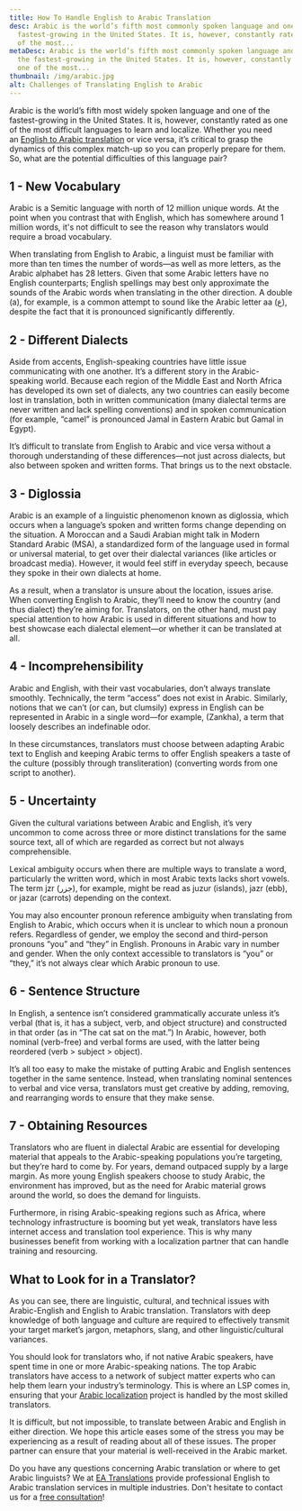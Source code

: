 ```yaml
---
title: How To Handle English to Arabic Translation
desc: Arabic is the world’s fifth most commonly spoken language and one of the
  fastest-growing in the United States. It is, however, constantly rated as one
  of the most...
metaDesc: Arabic is the world’s fifth most commonly spoken language and one of
  the fastest-growing in the United States. It is, however, constantly rated as
  one of the most...
thumbnail: /img/arabic.jpg
alt: Challenges of Translating English to Arabic
---
```

Arabic is the world’s fifth most widely spoken language and one of the fastest-growing in the United States. It is, however, constantly rated as one of the most difficult languages to learn and localize. Whether you need an [English to Arabic translation](https://englisharabictranslations.com/translation-services/) or vice versa, it’s critical to grasp the dynamics of this complex match-up so you can properly prepare for them. So, what are the potential difficulties of this language pair?

## 1 - New Vocabulary

Arabic is a Semitic language with north of 12 million unique words. At the point when you contrast that with English, which has somewhere around 1 million words, it's not difficult to see the reason why translators would require a broad vocabulary.

When translating from English to Arabic, a linguist must be familiar with more than ten times the number of words—as well as more letters, as the Arabic alphabet has 28 letters. Given that some Arabic letters have no English counterparts; English spellings may best only approximate the sounds of the Arabic words when translating in the other direction. A double (a), for example, is a common attempt to sound like the Arabic letter aa (ع), despite the fact that it is pronounced significantly differently.

## 2 - Different Dialects

Aside from accents, English-speaking countries have little issue communicating with one another. It’s a different story in the Arabic-speaking world. Because each region of the Middle East and North Africa has developed its own set of dialects, any two countries can easily become lost in translation, both in written communication (many dialectal terms are never written and lack spelling conventions) and in spoken communication (for example, “camel” is pronounced Jamal in Eastern Arabic but Gamal in Egypt).

It’s difficult to translate from English to Arabic and vice versa without a thorough understanding of these differences—not just across dialects, but also between spoken and written forms. That brings us to the next obstacle.

## 3 - Diglossia

Arabic is an example of a linguistic phenomenon known as diglossia, which occurs when a language’s spoken and written forms change depending on the situation. A Moroccan and a Saudi Arabian might talk in Modern Standard Arabic (MSA), a standardized form of the language used in formal or universal material, to get over their dialectal variances (like articles or broadcast media). However, it would feel stiff in everyday speech, because they spoke in their own dialects at home.

As a result, when a translator is unsure about the location, issues arise. When converting English to Arabic, they’ll need to know the country (and thus dialect) they’re aiming for. Translators, on the other hand, must pay special attention to how Arabic is used in different situations and how to best showcase each dialectal element—or whether it can be translated at all.

## 4 - Incomprehensibility

Arabic and English, with their vast vocabularies, don’t always translate smoothly. Technically, the term “access” does not exist in Arabic. Similarly, notions that we can’t (or can, but clumsily) express in English can be represented in Arabic in a single word—for example, (Zankha), a term that loosely describes an indefinable odor.

In these circumstances, translators must choose between adapting Arabic text to English and keeping Arabic terms to offer English speakers a taste of the culture (possibly through transliteration) (converting words from one script to another).

## 5 - Uncertainty

Given the cultural variations between Arabic and English, it’s very uncommon to come across three or more distinct translations for the same source text, all of which are regarded as correct but not always comprehensible.

Lexical ambiguity occurs when there are multiple ways to translate a word, particularly the written word, which in most Arabic texts lacks short vowels. The term jzr (جزر), for example, might be read as juzur (islands), jazr (ebb), or jazar (carrots) depending on the context.

You may also encounter pronoun reference ambiguity when translating from English to Arabic, which occurs when it is unclear to which noun a pronoun refers. Regardless of gender, we employ the second and third-person pronouns “you” and “they” in English. Pronouns in Arabic vary in number and gender. When the only context accessible to translators is “you” or “they,” it’s not always clear which Arabic pronoun to use.

## 6 - Sentence Structure

In English, a sentence isn’t considered grammatically accurate unless it’s verbal (that is, it has a subject, verb, and object structure) and constructed in that order (as in “The cat sat on the mat.”) In Arabic, however, both nominal (verb-free) and verbal forms are used, with the latter being reordered (verb > subject > object).

It’s all too easy to make the mistake of putting Arabic and English sentences together in the same sentence. Instead, when translating nominal sentences to verbal and vice versa, translators must get creative by adding, removing, and rearranging words to ensure that they make sense.

## 7 - Obtaining Resources

Translators who are fluent in dialectal Arabic are essential for developing material that appeals to the Arabic-speaking populations you’re targeting, but they’re hard to come by. For years, demand outpaced supply by a large margin. As more young English speakers choose to study Arabic, the environment has improved, but as the need for Arabic material grows around the world, so does the demand for linguists.

Furthermore, in rising Arabic-speaking regions such as Africa, where technology infrastructure is booming but yet weak, translators have less internet access and translation tool experience. This is why many businesses benefit from working with a localization partner that can handle training and resourcing.

## What to Look for in a Translator?

As you can see, there are linguistic, cultural, and technical issues with Arabic-English and English to Arabic translation. Translators with deep knowledge of both language and culture are required to effectively transmit your target market’s jargon, metaphors, slang, and other linguistic/cultural variances.

You should look for translators who, if not native Arabic speakers, have spent time in one or more Arabic-speaking nations. The top Arabic translators have access to a network of subject matter experts who can help them learn your industry’s terminology. This is where an LSP comes in, ensuring that your [Arabic localization](https://englisharabictranslations.com/blog/5-tips-for-localiazing-to-the-arabic-market/) project is handled by the most skilled translators.

It is difficult, but not impossible, to translate between Arabic and English in either direction. We hope this article eases some of the stress you may be experiencing as a result of reading about all of these issues. The proper partner can ensure that your material is well-received in the Arabic market.

Do you have any questions concerning Arabic translation or where to get Arabic linguists? We at [EA Translations](https://englisharabictranslations.com/) provide professional English to Arabic translation services in multiple industries. Don't hesitate to contact us for a [free consultation](https://englisharabictranslations.com/#Contact)!